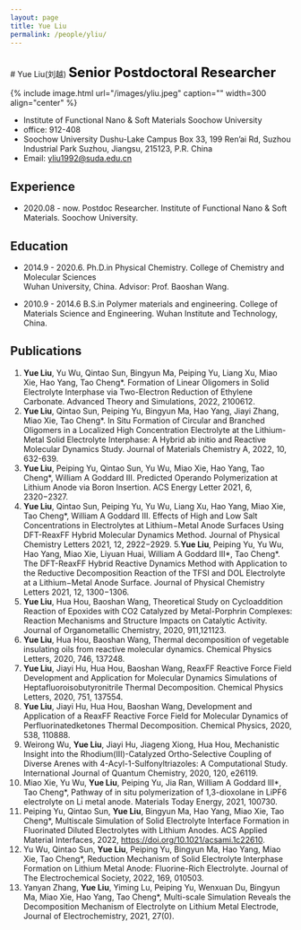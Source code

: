 ```yaml
---
layout: page
title: Yue Liu
permalink: /people/yliu/
---
```


<br />   
# <a name="yliu"></a>Yue Liu(刘越)
<span style="color:black;font-size:18pt;font-weight:bold">Senior Postdoctoral Researcher</span>  


{% include image.html url="/images/yliu.jpeg" caption="" width=300 align="center" %}

- Institute of Functional Nano & Soft Materials Soochow University
- office: 912-408
- Soochow University Dushu-Lake Campus Box 33, 199 Ren’ai Rd, Suzhou Industrial Park Suzhou, Jiangsu, 215123, P.R. China
- Email: [yliu1992@suda.edu.cn](yliu1992@suda.edu.cn)  

## Experience
- 2020.08 - now. 
Postdoc Researcher. 
Institute of Functional Nano & Soft Materials. 
Soochow University. 

## Education
- 2014.9 - 2020.6. 
Ph.D.in Physical Chemistry. 
College of Chemistry and Molecular Sciences  
Wuhan University, China. 
Advisor: Prof. Baoshan Wang. 

- 2010.9 - 2014.6
B.S.in Polymer materials and engineering. 
College of Materials Science and Engineering. 
Wuhan Institute and Technology, China. 

## Publications
1. **Yue Liu**, Yu Wu, Qintao Sun, Bingyun Ma, Peiping Yu, Liang Xu, Miao Xie, Hao Yang, Tao Cheng*. Formation of Linear Oligomers in Solid Electrolyte Interphase via Two-Electron Reduction of Ethylene Carbonate. Advanced Theory and Simulations, 2022, 2100612.
2. **Yue Liu**, Qintao Sun, Peiping Yu, Bingyun Ma, Hao Yang, Jiayi Zhang, Miao Xie, Tao Cheng*. In Situ Formation of Circular and Branched Oligomers in a Localized High Concentration Electrolyte at the Lithium-Metal Solid Electrolyte Interphase: A Hybrid ab initio and Reactive Molecular Dynamics Study. Journal of Materials Chemistry A, 2022, 10, 632-639.
3. **Yue Liu**, Peiping Yu, Qintao Sun, Yu Wu, Miao Xie, Hao Yang, Tao Cheng*,  William A Goddard III. Predicted Operando Polymerization at Lithium Anode via Boron Insertion. ACS Energy Letter 2021, 6, 2320−2327.
4. **Yue Liu**, Qintao Sun, Peiping Yu, Yu Wu, Liang Xu, Hao Yang, Miao Xie, Tao Cheng*, William A Goddard III. Effects of High and Low Salt Concentrations in Electrolytes at Lithium−Metal Anode Surfaces Using DFT-ReaxFF Hybrid Molecular
Dynamics Method. Journal of Physical Chemistry Letters 2021, 12, 2922−2929.
5.**Yue Liu**, Peiping Yu, Yu Wu, Hao Yang, Miao Xie, Liyuan Huai, William A Goddard III*, Tao Cheng*. The DFT-ReaxFF Hybrid Reactive Dynamics Method with Application to the Reductive Decomposition Reaction of the TFSI and DOL Electrolyte at a Lithium−Metal Anode Surface. Journal of Physical Chemistry Letters 2021, 12, 1300−1306.   
6. **Yue Liu**, Hua Hou, Baoshan Wang, Theoretical Study on Cycloaddition Reaction of Epoxides with CO2 Catalyzed by Metal-Porphrin Complexes: Reaction Mechanisms and Structure Impacts on Catalytic Activity. Journal of Organometallic Chemistry, 2020, 911,121123.
7. **Yue Liu**, Hua Hou, Baoshan Wang, Thermal decomposition of vegetable insulating oils from reactive molecular dynamics. Chemical Physics Letters, 2020, 746, 137248.
8. **Yue Liu**, Jiayi Hu, Hua Hou, Baoshan Wang, ReaxFF Reactive Force Field Development and Application for Molecular Dynamics Simulations of Heptafluoroisobutyronitrile Thermal Decomposition. Chemical Physics Letters, 2020, 751, 137554.
9. **Yue Liu**, Jiayi Hu, Hua Hou, Baoshan Wang, Development and Application of a ReaxFF Reactive Force Field for Molecular Dynamics of Perfluorinatedketones Thermal Decomposition. Chemical Physics, 2020, 538, 110888.
10. Weirong Wu, **Yue Liu**, Jiayi Hu, Jiageng Xiong, Hua Hou, Mechanistic Insight into the Rhodium(III)-Catalyzed Ortho-Selective Coupling of Diverse Arenes with 4-Acyl-1-Sulfonyltriazoles: A Computational Study. International Journal of Quantum Chemistry, 2020, 120, e26119.
11. Miao Xie, Yu Wu, **Yue Liu**, Peiping Yu, Jia Ran, William A Goddard III*, Tao Cheng*, Pathway of in situ polymerization of 1,3-dioxolane in LiPF6 electrolyte on Li metal anode. Materials Today Energy, 2021, 100730.
12. Peiping Yu, Qintao Sun, **Yue Liu**, Bingyun Ma, Hao Yang, Miao Xie, Tao Cheng*, Multiscale Simulation of Solid Electrolyte Interface Formation in Fluorinated Diluted Electrolytes with Lithium Anodes. ACS Applied Material Interfaces, 2022, https://doi.org/10.1021/acsami.1c22610.
13. Yu Wu, Qintao Sun, **Yue Liu**, Peiping Yu, Bingyun Ma, Hao Yang, Miao Xie, Tao Cheng*, Reduction Mechanism of Solid Electrolyte Interphase Formation on Lithium Metal Anode: Fluorine-Rich Electrolyte. Journal of The Electrochemical Society, 2022, 169, 010503. 
14. Yanyan Zhang, **Yue Liu**, Yiming Lu, Peiping Yu, Wenxuan Du, Bingyun Ma, Miao Xie, Hao Yang, Tao Cheng*, Multi-scale Simulation Reveals the Decomposition Mechanism of Electrolyte on Lithium Metal Electrode, Journal of Electrochemistry, 2021, 27(0). 
